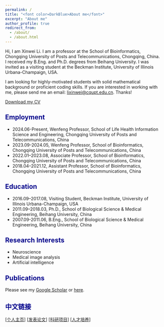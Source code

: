 ```yaml
---
permalink: /
title: "<font color=DarkBlue>About me</font>"
excerpt: "About me"
author_profile: true
redirect_from: 
  - /about/
  - /about.html
---
```


Hi, I am Xinwei Li. I am a professor at the School of Bioinformatics, Chongqing University of Posts and Telecommunications, Chongqing, China. I received my B.Eng. and Ph.D. degrees from Beihang University. I was invited as a visiting student at the Beckman Institute, University of Illinois Urbana-Champaign, USA.

I am looking for highly-motivated students with solid mathematical background or proficient coding skills. If you are interested in working with me, please send me an email: lixinwei@cqupt.edu.cn. Thanks!

<font color=Red><a href="https://raw.githubusercontent.com/lixw777/lixw777.github.io/master/assets/pdf/cv_lixw.pdf" target="_blank">Download my CV</a></font>

## <font color=DarkBlue>Employment</font>

- 2024.06-Present, Wenfeng Professor, School of Life Health Information Science and Engineering, Chongqing University of Posts and
  Telecommunications, China
- 2023.09-2024.05, Wenfeng Professor, School of Bioinformatics, Chongqing University of Posts and
  Telecommunications, China
- 2022.01–2023.08, Associate Professor, School of Bioinformatics, Chongqing University of Posts and
  Telecommunications, China
- 2018.04–2021.12, Assistant Professor, School of Bioinformatics, Chongqing University of Posts and
  Telecommunications, China

## <font color=DarkBlue>Education</font>

- 2016.09–2017.08, Visiting Student, Beckman Institute, University of Illinois Urbana-Champaign, USA
- 2011.09–2018.03, Ph.D., School of Biological Science & Medical Engineering, Beihang University, China
- 2007.09-2011.06, B.Eng., School of Biological Science & Medical Engineering, Beihang University, China

## <font color=DarkBlue>Research Interests</font>

- Neuroscience
- Medical image analysis
- Artificial intelligence

## <font color=DarkBlue>Publications</font>

Please see my [Google Scholar](https://scholar.google.com/citations?user=7jU0LXoAAAAJ) or [here](https://lixw777.github.io/publications/).

## <font color=DarkBlue>中文链接</font>
[[个人主页](https://lixw777.github.io/homepage/)] [[发表论文](https://lixw777.github.io/publications/)] [[科研项目](https://lixw777.github.io/projects/)] [[人才培养](https://lixw777.github.io/supervision/)] 